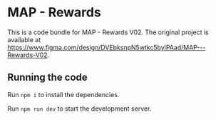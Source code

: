 
  # MAP - Rewards

  This is a code bundle for MAP - Rewards V02. The original project is available at https://www.figma.com/design/DVEbksnpN5wtkc5bylPAad/MAP---Rewards-V02.

  ## Running the code

  Run `npm i` to install the dependencies.

  Run `npm run dev` to start the development server.
  
